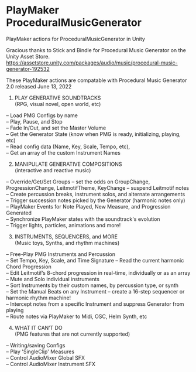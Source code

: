 # PlayMaker ProceduralMusicGenerator
 PlayMaker actions for ProceduralMusicGenerator in Unity

Gracious thanks to Stick and Bindle for Procedural Music Generator on the Unity Asset Store.
https://assetstore.unity.com/packages/audio/music/procedural-music-generator-192532

These PlayMaker actions are compatable with Procedural Music Generator 2.0 released June 13, 2022
  
1. PLAY GENERATIVE SOUNDTRACKS  
(RPG, visual novel, open world, etc)  
  
– Load PMG Configs by name  
– Play, Pause, and Stop  
– Fade In/Out, and set the Master Volume  
– Get the Generator State (know when PMG is ready, initializing, playing, etc)  
– Read config data (Name, Key, Scale, Tempo, etc),  
– Get an array of the custom Instrument Names  
  
2. MANIPULATE GENERATIVE COMPOSITIONS  
(interactive and reactive music)  
  
– Override/Get/Set Groups 
– set the odds on GroupChange, ProgressionChange, LeitmotifTheme, KeyChange
– suspend Leitmotif notes  
– Create percussion breaks, instrument solos, and alternate arrangements  
– Trigger succession notes picked by the Generator (harmonic notes only)  
– PlayMaker Events for Note Played, New Measure, and Progression Generated  
– Synchronize PlayMaker states with the soundtrack's evolution  
– Trigger lights, particles, animations and more!
  
3. INSTRUMENTS, SEQUENCERS, and MORE  
(Music toys, Synths, and rhythm machines)  
  
– Free-Play PMG Instruments and Percussion  
– Set Tempo, Key, Scale, and Time Signature
– Read the current harmonic Chord Progression  
– Edit Leitmotif’s 8-chord progression in real-time, individually or as an array  
– Mute and Solo individual instruments  
– Sort Instruments by their custom names, by percussion type, or synth  
– Set the Manual Beats on any Instrument – create a 16-step sequencer or harmonic rhythm machine!   
– Intercept notes from a specific Instrument and suppress Generator from playing  
– Route notes via PlayMaker to Midi, OSC, Helm Synth, etc
  


4. WHAT IT CAN’T DO  
(PMG features that are not currently supported)  
  
– Writing/saving Configs  
– Play 'SingleClip' Measures  
– Control AudioMixer Global SFX  
– Control AudioMixer Instrument SFX  
  